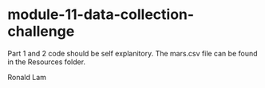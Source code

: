 # module-11-data-collection-challenge

Part 1 and 2 code should be self explanitory. The mars.csv file can be found in the Resources folder. 

Ronald Lam
